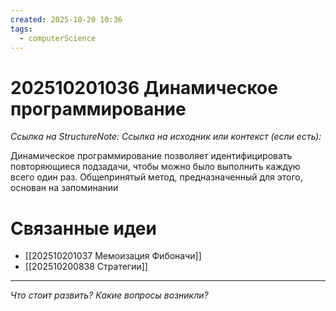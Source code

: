 ```yaml
---
created: 2025-10-20 10:36
tags:
  - computerScience
---
```

# 202510201036 Динамическое программирование

*Ссылка на StructureNote:*
*Ссылка на исходник или контекст (если есть):* 

Динамическое программирование позволяет идентифицировать повторяющиеся подзадачи, чтобы можно было выполнить каждую всего один раз. Общепринятый метод, предназначенный для этого, основан на запоминании

# Связанные идеи

- [[202510201037 Мемоизация Фибоначи]] 
- [[202510200838 Стратегии]] 
---

*Что стоит развить? Какие вопросы возникли?*
